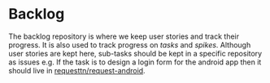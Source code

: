 # Backlog
The backlog repository is where we keep user stories and track their progress. It is also used to track progress on *tasks* and *spikes*. Although user stories are kept here, sub-tasks should be kept in a specific repository as issues e.g. If the task is to design a login form for the android app then it should live in [requesttn/request-android](requesttn/request-android).
